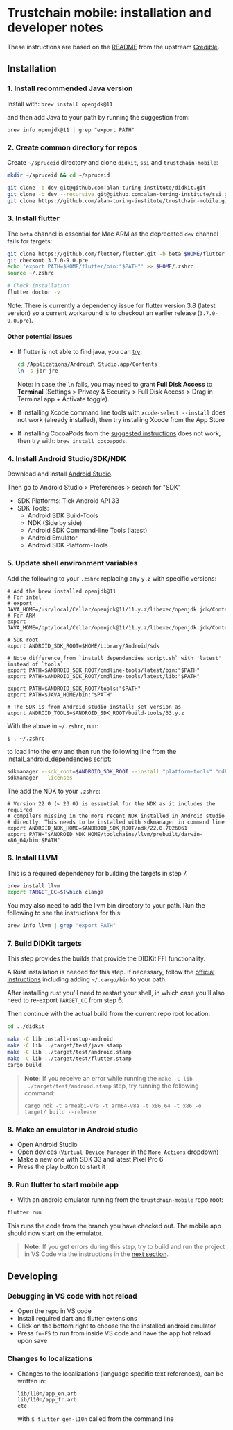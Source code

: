 # Trustchain mobile: installation and developer notes

These instructions are based on the [README](https://github.com/spruceid/credible/blob/main/README.md) from the upstream [Credible](https://github.com/spruceid/credible/).

## Installation

### 1. Install recommended Java version
Install with:
`brew install openjdk@11`

and then add Java to your path by running the suggestion from:
```
brew info openjdk@11 | grep "export PATH"
```

### 2. Create common directory for repos
Create `~/spruceid` directory and clone `didkit`, `ssi` and `trustchain-mobile`:
```bash
mkdir ~/spruceid && cd ~/spruceid

git clone -b dev git@github.com:alan-turing-institute/didkit.git
git clone -b dev --recursive git@github.com:alan-turing-institute/ssi.git
git clone https://github.com/alan-turing-institute/trustchain-mobile.git
```

### 3. Install flutter
The `beta` channel is essential for Mac ARM as the deprecated `dev` channel fails for targets:
```bash
git clone https://github.com/flutter/flutter.git -b beta $HOME/flutter
git checkout 3.7.0-9.0.pre
echo 'export PATH=$HOME/flutter/bin:"$PATH"' >> $HOME/.zshrc
source ~/.zshrc

# Check installation
flutter doctor -v
```

Note: There is currently a dependency issue for flutter version 3.8 (latest version) so a current workaround is to checkout an earlier release (`3.7.0-9.0.pre`).

#### Other potential issues
- If flutter is not able to find java, you can [try](https://stackoverflow.com/a/75119315):
  ```bash
  cd /Applications/Android\ Studio.app/Contents
  ln -s jbr jre
  ```
  Note: in case the `ln` fails, you may need to grant **Full Disk Access** to **Terminal** (Settings > Privacy & Security > Full Disk Access > Drag in Terminal app + Activate toggle). 

- If installing Xcode command line tools with `xcode-select --install` does not work (already installed), then try installing Xcode from the App Store
- If installing CocoaPods from the [suggested instructions](https://guides.cocoapods.org/using/getting-started.html#installation) does not work, then try with: `brew install cocoapods`. 

### 4. Install Android Studio/SDK/NDK

Download and install [Android Studio](https://developer.android.com/studio/install#mac).

Then go to Android Studio > Preferences > search for "SDK"
- SDK Platforms: Tick Android API 33
- SDK Tools:
    - Android SDK Build-Tools
    - NDK (Side by side)
    - Android SDK Command-line Tools (latest)
    - Android Emulator
    - Android SDK Platform-Tools


### 5. Update shell environment variables
Add the following to your `.zshrc` replacing any `y.z` with specific versions:
```
# Add the brew installed openjdk@11
# For intel
# export JAVA_HOME=/usr/local/Cellar/openjdk@11/11.y.z/libexec/openjdk.jdk/Contents/Home
# For ARM
export JAVA_HOME=/opt/local/Cellar/openjdk@11/11.y.z/libexec/openjdk.jdk/Contents/Home

# SDK root
export ANDROID_SDK_ROOT=$HOME/Library/Android/sdk

# Note difference from `install_dependencies_script.sh` with 'latest' instead of `tools`
export PATH=$ANDROID_SDK_ROOT/cmdline-tools/latest/bin:"$PATH"
export PATH=$ANDROID_SDK_ROOT/cmdline-tools/latest/lib:"$PATH"

export PATH=$ANDROID_SDK_ROOT/tools:"$PATH"
export PATH=$JAVA_HOME/bin:"$PATH"

# The SDK is from Android studio install: set version as 
export ANDROID_TOOLS=$ANDROID_SDK_ROOT/build-tools/33.y.z
```
With the above in `~/.zshrc`, run:
```
$ . ~/.zshrc
```
to load into the env and then run the following line from the [install_android_dependencies script](https://github.com/alan-turing-institute/trustchain-mobile/blob/dev/install_android_dependencies.sh):
```bash
sdkmanager --sdk_root=$ANDROID_SDK_ROOT --install "platform-tools" "ndk;22.0.7026061"
sdkmanager --licenses
```

The add the NDK to your `.zshrc`:
```
# Version 22.0 (< 23.0) is essential for the NDK as it includes the required
# compilers missing in the more recent NDK installed in Android studio
# directly. This needs to be installed with sdkmanager in command line
export ANDROID_NDK_HOME=$ANDROID_SDK_ROOT/ndk/22.0.7026061
export PATH="$ANDROID_NDK_HOME/toolchains/llvm/prebuilt/darwin-x86_64/bin:$PATH"

```

### 6. Install LLVM
This is a required dependency for building the targets in step 7.
```bash
brew install llvm 
export TARGET_CC=$(which clang)
```

You may also need to add the llvm bin directory to your path. Run the following to see the instructions for this:
```bash
brew info llvm | grep "export PATH"
```

### 7. Build DIDKit targets
This step provides the builds that provide the DIDKit FFI functionality.

A Rust installation is needed for this step. If necessary, follow the [official instructions](https://www.rust-lang.org/tools/install) including adding `~/.cargo/bin` to your path. 

After installing rust you'll need to restart your shell, in which case you'll also need to re-export `TARGET_CC` from step 6.

Then continue with the actual build from the current repo root location:

```bash
cd ../didkit

make -C lib install-rustup-android
make -C lib ../target/test/java.stamp
make -C lib ../target/test/android.stamp
make -C lib ../target/test/flutter.stamp
cargo build
```

> **Note:** If you receive an error while running the `make -C lib ../target/test/android.stamp` step, try running the following command:
>``` 
> cargo ndk -t armeabi-v7a -t arm64-v8a -t x86_64 -t x86 -o target/ build --release
>```

### 8. Make an emulator in Android studio
- Open Android Studio
- Open devices (`Virtual Device Manager` in the `More Actions` dropdown)
- Make a new one with SDK 33 and latest Pixel Pro 6
- Press the play button to start it


### 9. Run flutter to start mobile app
- With an android emulator running from the `trustchain-mobile` repo root:
```bash
flutter run 
```
This runs the code from the branch you have checked out. The mobile app should now start on the emulator.

> **Note:** If you get errors during this step, try to build and run the project in VS Code via the instructions in the [next section](#developing).


## Developing
### Debugging in VS code with hot reload

- Open the repo in VS code
- Install required dart and flutter extensions
- Click on the bottom right to choose the the installed android emulator
- Press `fn-F5` to run from inside VS code and have the app hot reload upon save

### Changes to localizations
- Changes to the localizations (language specific text references), can be written in:
    ```
    lib/l10n/app_en.arb
    lib/l10n/app_fr.arb
    etc
    ```
    with `$ flutter gen-l10n` called from the command line 
